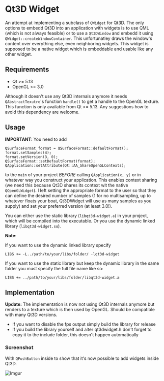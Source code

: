 # Qt3D Widget

An attempt at implementing a subclass of `QWidget` for Qt3D. The only options to embedd Qt3D into an application with widgets is to use QML (which is not always feasible) or to use a `Qt3DWindow` and embedd it using `QWidget::createWindowContainer`. This unfortunatley draws the window's content over everything else, even neighboring widgets. This widget is supposed to be a native widget which is embeddable and usable like any other widget.

## Requirements

* Qt >= 5.13
* OpenGL >= 3.0

Although it doesn't use any Qt3D internals anymore it needs `QAbstractTexutre`'s function `handle()` to get a handle to the OpenGL texture. This function is only available from Qt >= 5.13. Any suggestions how to avoid this dependency are welcome.

## Usage

**IMPORTANT**: You need to add

    QSurfaceFormat format = QSurfaceFormat::defaultFormat();
    format.setSamples(4);
    format.setVersion(3, 0);
    QSurfaceFormat::setDefaultFormat(format);
    QApplication::setAttribute(Qt::AA_ShareOpenGLContexts);
    
to the `main` of your project *BEFORE* calling `QApplication(x, y)` or in whatever way you construct your application. This enables context sharing (we need this because Qt3D shares its context wit the native `QOpenGLWidget`). I left setting the appropriate format to the user so that they can define the desired number of samples (1 for no multisampling, up to whatever floats your boat, Qt3DWidget will use as many samples as you supply) and set your preferred version (at least 3.0!).

You can either use the static library (`libqt3d-widget.a`) in your project, which will be compiled into the executable. Or you use the dynamic linked library (`libqt3d-widget.so`).

**Note:**

If you want to use the dynamic linked library specify

    LIBS += -L../path/to/your/libs/folder/ -lqt3d-widget

If you want to use the static library but keep the dynamic library in the same folder you must specify the full file name like so:

    LIBS += ../path/to/your/libs/folder/libqt3d-widget.a

## Implementation

**Update:** The implementation is now not using Qt3D internals anymore but renders to a texture which is then used by OpenGL. Should be compatible with many Qt3D versions.

* If you want to disable the fps output simply build the library for release
* If you build the library yourself and alter qt3dwidget.h don't forget to copy it to the include folder, this doesn't happen automatically

### Screenshot

With `QPushButton` inside to show that it's now possible to add widgets inside Qt3D.

![Imgur](https://i.imgur.com/EaIWRiF.png)
